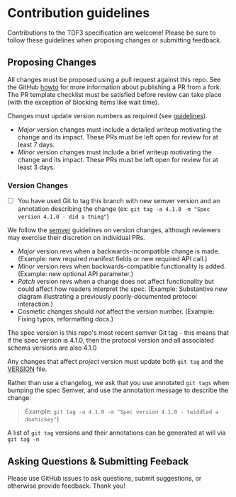 # Contribution guidelines

Contributions to the TDF3 specification are welcome! Please be sure to follow these guidelines when proposing changes or submitting feedback.

## Proposing Changes

All changes must be proposed using a pull request against this repo. See the GitHub [howto](https://help.github.com/en/articles/about-pull-requests) for more information about publishing a PR from a fork. The PR template checklist must be satisfied before review can take place (with the exception of blocking items like wait time).

Changes must update version numbers as required (see [guidelines](#version-changes)).	
* _Major_ version changes must include a detailed writeup motivating the change and its impact. These PRs must be left open for review for at least 7 days.
* _Minor_ version changes must include a brief writeup motivating the change and its impact. These PRs must be left open for review for at least 3 days.

### Version Changes

- [ ] You have used Git to tag this branch with new semver version and an annotation describing the change (ex: `git tag -a 4.1.0 -m "Spec version 4.1.0 - did a thing"`)

We follow the [semver](https://semver.org/spec/v2.0.0.html) guidelines on version changes, although reviewers may exercise their discretion on individual PRs.

* _Major_ version revs when a backwards-incompatible change is made. (Example: new required manifest fields or new required API call.)
* _Minor_ version revs when backwards-compatible functionality is added. (Example: new optional API parameter.)
* _Patch_ version revs when a change does not affect functionality but could affect how readers interpret the spec. (Example: Substantive new diagram illustrating a previously poorly-documented protocol interaction.)
* Cosmetic changes should _not_ affect the version number. (Example: Fixing typos, reformatting docs.)

The spec version is this repo's most recent semver Git tag - this means that if the spec version is 4.1.0, then the protocol version and all associated schema versions are also 4.1.0

Any changes that affect _project_ version must update both `git tag` and the [VERSION](VERSION) file.

Rather than use a changelog, we ask that you use annotated `git tags` when bumping the spec Semver, and use the annotation message to describe the change.
> Example: `git tag -a 4.1.0 -m "Spec version 4.1.0 - twiddled a doohickey"`)

A list of `git tag` versions and their annotations can be generated at will via `git tag -n`

## Asking Questions & Submitting Feeback

Please use GitHub issues to ask questions, submit suggestions, or otherwise provide feedback. Thank you!
